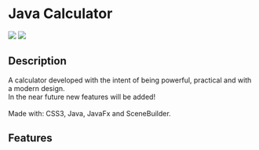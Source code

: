 <h1>Java Calculator</h1>

<img src="https://img.shields.io/badge/Java-Version%2011.0.9-orange">
<img src="https://img.shields.io/badge/JavaFx-Version%2011.0.2-green">
<img src="">
<img src="">
<img src="">
<img src="">

<h2>Description</h2>

A calculator developed with the intent of being powerful, practical and with a modern design.
<br>
In the near future new features will be added!
<br><br>
Made with: CSS3, Java, JavaFx and SceneBuilder.

<h2>Features</h2>

